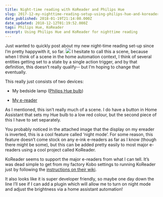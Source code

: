 ```yaml
---
title: Night-time reading with KoReader and Philips Hue
slug: 2017-12-my-nighttime-reading-setup-using-philips-hue-and-koreader
date_published: 2018-01-19T21:14:00.000Z
date_updated: 2018-12-12T01:19:52.000Z
tags: Philips Hue, KoReader
excerpt: Using Philips Hue and KoReader for nighttime reading
---
```


Just wanted to quickly post about my new night-time reading set-up since I’m pretty happywith it, so far.
![](/images/2018/12/r1U2cwpMz.jpg)
I hesitate to call this a scene, because when I think of a scene in the home automation context, I think of several entities getting set to a state by a single action trigger, and by that definition, this doesn’t really qualify-- but I’m hoping to change that eventually.

This really just consists of two devices:

- My bedside lamp ([Philips Hue bulb](http://amzn.to/2DLiEon))

- [My e-reader](http://amzn.to/2DHCzEN)

As I mentioned, this isn’t really much of a scene. I do have a button in Home Assistant that sets my Hue bulb to a low red colour, but the second piece of this I have to set separately.

You probably noticed in the attached image that the display on my ereader is inverted, this is a cool feature called ‘night mode’. For some reason, this feature doesn’t come stock on any e-ink e-readers as far as I know (though there might be some), but this can be added pretty easily to most major e-readers using a cool project called KoReader.

KoReader seems to support the major e-readers from what I can tell. It’s was dead simple to get from my factory Kobo settings to running KoReader just by following the [instructions on their wiki](https://github.com/koreader/koreader/wiki).

It also looks like it is super developer friendly, so maybe one day down the line I’ll see if I can add a plugin which will allow me to turn on night mode and adjust the brightness via a home assistant automation!
